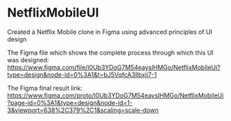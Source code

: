 # NetflixMobileUI
Created a Netflix Mobile clone in Figma using advanced principles of UI design

The Figma file which shows the complete process through which this UI was designed: 
https://www.figma.com/file/I0Ub3YDoG7M54eayslHMGo/NetflixMobileUi?type=design&node-id=0%3A1&t=bJ5VqfcA3llbxji7-1

The Figma final result link: 
https://www.figma.com/proto/I0Ub3YDoG7M54eayslHMGo/NetflixMobileUi?page-id=0%3A1&type=design&node-id=1-3&viewport=638%2C379%2C1&scaling=scale-down
